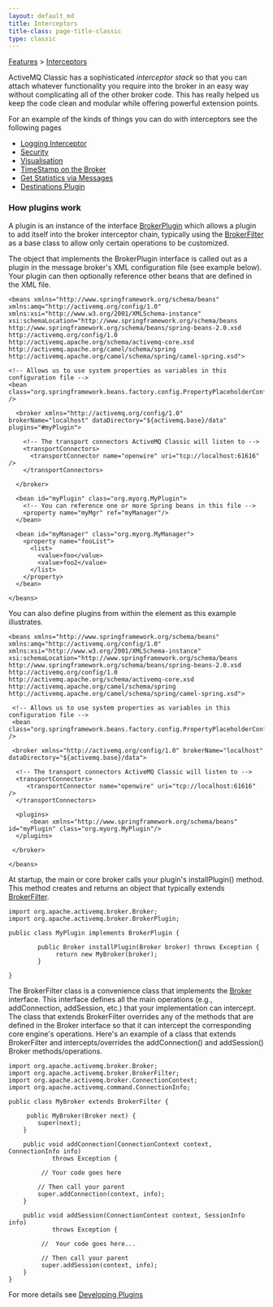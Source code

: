 ```yaml
---
layout: default_md
title: Interceptors 
title-class: page-title-classic
type: classic
---
```


[Features](features) > [Interceptors](interceptors)

ActiveMQ Classic has a sophisticated _interceptor stack_ so that you can attach whatever functionality you require into the broker in an easy way without complicating all of the other broker code. This has really helped us keep the code clean and modular while offering powerful extension points.

For an example of the kinds of things you can do with interceptors see the following pages

*   [Logging Interceptor](logging-interceptor)
*   [Security](security)
*   [Visualisation](visualisation)
*   [TimeStamp on the Broker](timestampplugin)
*   [Get Statistics via Messages](statisticsplugin)
*   [Destinations Plugin](destinations-plugin)

### How plugins work

A plugin is an instance of the interface [BrokerPlugin](http://activemq.apache.org/maven/apidocs/org/apache/activemq/broker/BrokerPlugin.html) which allows a plugin to add itself into the broker interceptor chain, typically using the [BrokerFilter](http://activemq.apache.org/maven/apidocs/org/apache/activemq/broker/BrokerFilter.html) as a base class to allow only certain operations to be customized.

The object that implements the BrokerPlugin interface is called out as a plugin in the message broker's XML configuration file (see example below). Your plugin can then optionally reference other beans that are defined in the XML file.
```
<beans xmlns="http://www.springframework.org/schema/beans" xmlns:amq="http://activemq.org/config/1.0" xmlns:xsi="http://www.w3.org/2001/XMLSchema-instance" xsi:schemaLocation="http://www.springframework.org/schema/beans 
http://www.springframework.org/schema/beans/spring-beans-2.0.xsd http://activemq.org/config/1.0 
http://activemq.apache.org/schema/activemq-core.xsd http://activemq.apache.org/camel/schema/spring  http://activemq.apache.org/camel/schema/spring/camel-spring.xsd">

<!-- Allows us to use system properties as variables in this configuration file -->
<bean  class="org.springframework.beans.factory.config.PropertyPlaceholderConfigurer" />

  <broker xmlns="http://activemq.org/config/1.0" brokerName="localhost" dataDirectory="${activemq.base}/data" plugins="#myPlugin">

    <!-- The transport connectors ActiveMQ Classic will listen to -->
    <transportConnectors>
      <transportConnector name="openwire" uri="tcp://localhost:61616" />
    </transportConnectors>

  </broker>

  <bean id="myPlugin" class="org.myorg.MyPlugin">
    <!-- You can reference one or more Spring beans in this file -->
    <property name="myMgr" ref="myManager"/>		 
  </bean>

  <bean id="myManager" class="org.myorg.MyManager">
    <property name="fooList">
      <list>
        <value>foo</value>
        <value>foo2</value>
      </list>
    </property>
  </bean>

</beans>
```
You can also define plugins from within the <plugin> element as this example illustrates.
```
<beans xmlns="http://www.springframework.org/schema/beans" xmlns:amq="http://activemq.org/config/1.0"
xmlns:xsi="http://www.w3.org/2001/XMLSchema-instance" xsi:schemaLocation="http://www.springframework.org/schema/beans
http://www.springframework.org/schema/beans/spring-beans-2.0.xsd http://activemq.org/config/1.0 
http://activemq.apache.org/schema/activemq-core.xsd http://activemq.apache.org/camel/schema/spring
http://activemq.apache.org/camel/schema/spring/camel-spring.xsd">

 <!-- Allows us to use system properties as variables in this configuration file -->
 <bean  class="org.springframework.beans.factory.config.PropertyPlaceholderConfigurer" />

 <broker xmlns="http://activemq.org/config/1.0" brokerName="localhost" dataDirectory="${activemq.base}/data">

  <!-- The transport connectors ActiveMQ Classic will listen to -->
  <transportConnectors>
     <transportConnector name="openwire" uri="tcp://localhost:61616" />
  </transportConnectors>

  <plugins>
      <bean xmlns="http://www.springframework.org/schema/beans" id="myPlugin" class="org.myorg.MyPlugin"/>    
  </plugins>

 </broker>
 
</beans>
```
At startup, the main or core broker calls your plugin's installPlugin() method. This method creates and returns an object that typically extends [BrokerFilter](http://activemq.apache.org/maven/apidocs/org/apache/activemq/broker/BrokerFilter.html).
```
import org.apache.activemq.broker.Broker;
import org.apache.activemq.broker.BrokerPlugin;

public class MyPlugin implements BrokerPlugin {	
        
        public Broker installPlugin(Broker broker) throws Exception {            
             return new MyBroker(broker);
        }	

}
```
The BrokerFilter class is a convenience class that implements the [Broker](http://activemq.apache.org/maven/apidocs/org/apache/activemq/broker/Broker.html) interface. This interface defines all the main operations (e.g., addConnection, addSession, etc.) that your implementation can intercept. The class that extends BrokerFilter overrides any of the methods that are defined in the Broker interface so that it can intercept the corresponding core engine's operations. Here's an example of a class that extends BrokerFilter and intercepts/overrides the addConnection() and addSession() Broker methods/operations.
```
import org.apache.activemq.broker.Broker;
import org.apache.activemq.broker.BrokerFilter;
import org.apache.activemq.broker.ConnectionContext;
import org.apache.activemq.command.ConnectionInfo;

public class MyBroker extends BrokerFilter {
    
     public MyBroker(Broker next) {
        super(next);                
    }

    public void addConnection(ConnectionContext context, ConnectionInfo info) 
            throws Exception {       
        
         // Your code goes here 

        // Then call your parent
        super.addConnection(context, info);
    }   

    public void addSession(ConnectionContext context, SessionInfo info) 
            throws Exception {       
        
         //  Your code goes here...

         // Then call your parent
         super.addSession(context, info);
    }	
}
```
For more details see [Developing Plugins](developing-plugins)

